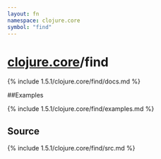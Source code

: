 ```yaml
---
layout: fn
namespace: clojure.core
symbol: "find"
---
```


# [clojure.core](../)/find

{% include 1.5.1/clojure.core/find/docs.md %}

##Examples

{% include 1.5.1/clojure.core/find/examples.md %}
## Source
{% include 1.5.1/clojure.core/find/src.md %}

